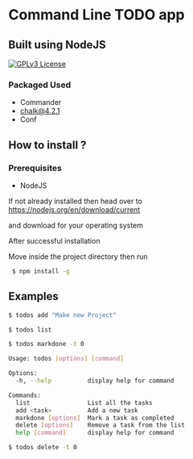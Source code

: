 # Command Line TODO app


## Built using NodeJS

[![GPLv3 License](https://img.shields.io/badge/License-GPL%20v3-yellow.svg)](https://opensource.org/licenses/)

### Packaged Used

- Commander
- chalk@4.2.1
- Conf

## How to install ?

### Prerequisites
 - NodeJS

If not already installed then head over to
https://nodejs.org/en/download/current

and download for your operating system

After successful installation

Move inside the project directory then run

```bash
 $ npm install -g
```

## Examples

```bash
$ todos add "Make new Project"

```

```bash
$ todos list

```
```bash
$ todos markdone -t 0

```
```bash
Usage: todos [options] [command]

Options:
  -h, --help          display help for command

Commands:
  list                List all the tasks
  add <task>          Add a new task
  markdone [options]  Mark a task as completed
  delete [options]    Remove a task from the list
  help [command]      display help for command
```
```bash
$ todos delete -t 0

```

